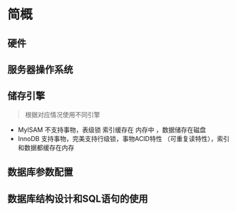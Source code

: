 # 简概

## 硬件

## 服务器操作系统

## 储存引擎

> 根据对应情况使用不同引擎

+ MyISAM 不支持事物，表级锁 索引缓存在 内存中 ，数据储存在磁盘
+ InnoDB 支持事物，完美支持行级锁，事物ACID特性 （可重复读特性），索引和数据都缓存在内存

## 数据库参数配置

## 数据库结构设计和SQL语句的使用
